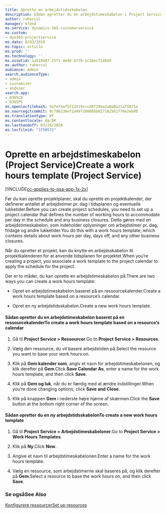 ```yaml
---
title: Oprette en arbejdstidsskabelon
description: Sådan opretter du en arbejdstimeskabelon i Project Service
author: ruhercul
manager: kfend
ms.service: dynamics-365-customerservice
ms.custom:
- dyn365-projectservice
ms.date: 8/03/2018
ms.topic: article
ms.prod: ''
ms.technology: ''
ms.assetid: 1a519487-25f1-4e9d-b739-1c1becf1d649
ms.author: ruhercul
audience: Admin
search.audienceType:
- admin
- customizer
- enduser
search.app:
- D365CE
- D365PS
ms.openlocfilehash: 5e7ef4af5f22419cccd8f29ea2a0a0a21a75875a
ms.sourcegitcommit: 8c786230ef2a497280885b827162561776e2eb00
ms.translationtype: HT
ms.contentlocale: da-DK
ms.lasthandoff: 03/24/2020
ms.locfileid: "3750572"
---
```

# <a name="create-a-work-hours-template-project-service"></a><span data-ttu-id="2a15e-103">Oprette en arbejdstimeskabelon (Project Service)</span><span class="sxs-lookup"><span data-stu-id="2a15e-103">Create a work hours template (Project Service)</span></span>

[!INCLUDE[cc-applies-to-psa-app-1x-2x](../includes/cc-applies-to-psa-app-1x-2x.md)]

<span data-ttu-id="2a15e-104">Før du kan oprette projektplaner, skal du oprette en projektkalender, der definerer antallet af arbejdstimer pr. dag i tidsplanen og eventuelle lukketider.</span><span class="sxs-lookup"><span data-stu-id="2a15e-104">Before you can create project schedules, you need to set up a project calendar that defines the number of working hours to accommodate per day in the schedule and any business closures.</span></span> <span data-ttu-id="2a15e-105">Dette gøres med en arbejdstimeskabelon, som indeholder oplysninger om arbejdstimer pr. dag, fridage og andre lukketider.</span><span class="sxs-lookup"><span data-stu-id="2a15e-105">You do this with a work hours template, which contains details about work hours per day, days off, and any other business closures.</span></span>  
  
 <span data-ttu-id="2a15e-106">Når du opretter et projekt, kan du knytte en arbejdsskabelon til projektkalenderen for at anvende tidsplanen for projektet.</span><span class="sxs-lookup"><span data-stu-id="2a15e-106">When you’re creating a project, you associate a work template to the project calendar to apply the schedule for the project.</span></span>  
  
 <span data-ttu-id="2a15e-107">Der er to måder, du kan oprette en arbejdstimeskabelon på:</span><span class="sxs-lookup"><span data-stu-id="2a15e-107">There are two ways you can create a work hours template:</span></span>  
  
-   <span data-ttu-id="2a15e-108">Opret en arbejdstimeskabelon baseret på en ressourcekalender.</span><span class="sxs-lookup"><span data-stu-id="2a15e-108">Create a work hours template based on a resource’s calendar.</span></span>  
  
-   <span data-ttu-id="2a15e-109">Opret en ny arbejdstidsskabelon.</span><span class="sxs-lookup"><span data-stu-id="2a15e-109">Create a new work hours template.</span></span>  
  
#### <a name="to-create-a-work-hours-template-based-on-a-resources-calendar"></a><span data-ttu-id="2a15e-110">Sådan opretter du en arbejdstimeskabelon baseret på en ressourcekalender</span><span class="sxs-lookup"><span data-stu-id="2a15e-110">To create a work hours template based on a resource’s calendar</span></span>  
  
1.  <span data-ttu-id="2a15e-111">Gå til **Project Service > Ressourcer**.</span><span class="sxs-lookup"><span data-stu-id="2a15e-111">Go to **Project Service > Resources**.</span></span>  
  
2.  <span data-ttu-id="2a15e-112">Vælg den ressource, du vil basere arbejdstiden på.</span><span class="sxs-lookup"><span data-stu-id="2a15e-112">Select the resource you want to base your work hours on.</span></span>  
  
3.  <span data-ttu-id="2a15e-113">Klik på **Gem kalender som**, angiv et navn for arbejdstimeskabelonen, og klik derefter på **Gem**.</span><span class="sxs-lookup"><span data-stu-id="2a15e-113">Click **Save Calendar As**, enter a name for the work hours template, and then click **Save**.</span></span>  
  
4.  <span data-ttu-id="2a15e-114">Klik på **Gem og luk**, når du er færdig med at ændre indstillinger.</span><span class="sxs-lookup"><span data-stu-id="2a15e-114">When you’re done changing options, click **Save and Close**.</span></span>  
  
5.  <span data-ttu-id="2a15e-115">Klik på knappen **Gem** i nederste højre hjørne af skærmen.</span><span class="sxs-lookup"><span data-stu-id="2a15e-115">Click the **Save** button at the bottom right corner of the screen.</span></span>  
  
#### <a name="to-create-a-new-work-hours-template"></a><span data-ttu-id="2a15e-116">Sådan opretter du en ny arbejdstidsskabelon</span><span class="sxs-lookup"><span data-stu-id="2a15e-116">To create a new work hours template</span></span>  
  
1.  <span data-ttu-id="2a15e-117">Gå til **Project Service > Arbejdstimeskabeloner**.</span><span class="sxs-lookup"><span data-stu-id="2a15e-117">Go to **Project Service > Work Hours Templates**.</span></span>  
  
2.  <span data-ttu-id="2a15e-118">Klik på **Ny**.</span><span class="sxs-lookup"><span data-stu-id="2a15e-118">Click **New**.</span></span>  
  
3.  <span data-ttu-id="2a15e-119">Angive et navn til arbejdstimeskabelonen.</span><span class="sxs-lookup"><span data-stu-id="2a15e-119">Enter a name for the work hours template.</span></span>  
  
4.  <span data-ttu-id="2a15e-120">Vælg en ressource, som arbejdstimerne skal baseres på, og klik derefter på **Gem**.</span><span class="sxs-lookup"><span data-stu-id="2a15e-120">Select a resource to base the work hours on, and then click **Save**.</span></span>  
  
### <a name="see-also"></a><span data-ttu-id="2a15e-121">Se også</span><span class="sxs-lookup"><span data-stu-id="2a15e-121">See Also</span></span>  
 [<span data-ttu-id="2a15e-122">Konfigurere ressourcer</span><span class="sxs-lookup"><span data-stu-id="2a15e-122">Set up resources</span></span>](../project-service/set-up-resources.md)
